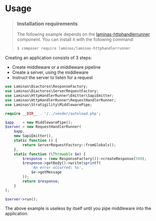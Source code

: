 # Usage

> ### Installation requirements
>
> The following example depends on the [laminas-httphandlerrunner](http://docs.laminas.dev/laminas-httphandlerrunner)
> component. You can install it with the following command:
>
> ```bash
> $ composer require laminas/laminas-httphandlerrunner
> ```

Creating an application consists of 3 steps:

- Create middleware or a middleware pipeline
- Create a server, using the middleware
- Instruct the server to listen for a request

```php
use Laminas\Diactoros\ResponseFactory;
use Laminas\Diactoros\ServerRequestFactory;
use Laminas\HttpHandlerRunner\Emitter\SapiEmitter;
use Laminas\HttpHandlerRunner\RequestHandlerRunner;
use Laminas\Stratigility\MiddlewarePipe;

require __DIR__ . '/../vendor/autoload.php';

$app    = new MiddlewarePipe();
$server = new RequestHandlerRunner(
    $app,
    new SapiEmitter(),
    static function () {
        return ServerRequestFactory::fromGlobals();
    },
    static function (\Throwable $e) {
        $response = (new ResponseFactory())->createResponse(500);
        $response->getBody()->write(sprintf(
            'An error occurred: %s',
            $e->getMessage
        ));
        return $response;
    }
);

$server->run();
```

The above example is useless by itself until you pipe middleware into the application.
